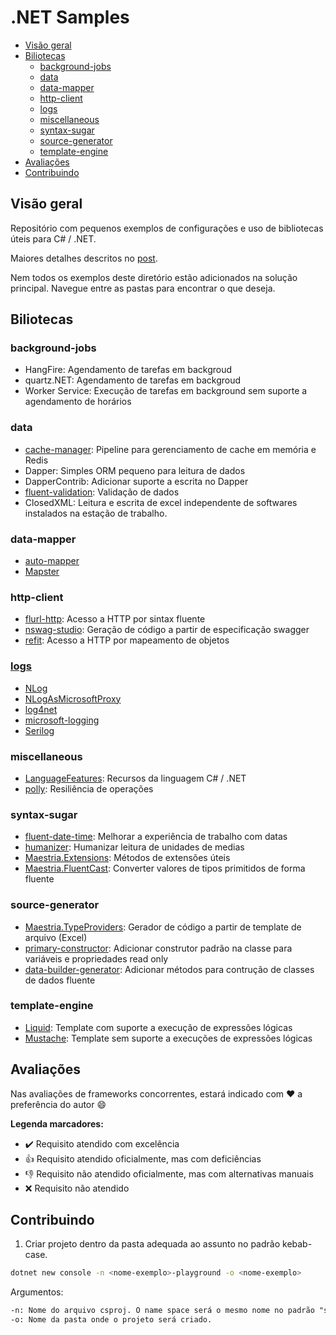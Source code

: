 # .NET Samples

- [Visão geral](#visão-geral)
- [Biliotecas](#biliotecas)
  - [background-jobs](#background-jobs)
  - [data](#data)
  - [data-mapper](#data-mapper)
  - [http-client](#http-client)
  - [logs](#logs)
  - [miscellaneous](#miscellaneous)
  - [syntax-sugar](#syntax-sugar)
  - [source-generator](#source-generator)
  - [template-engine](#template-engine)
- [Avaliações](#avaliações)
- [Contribuindo](#contribuindo)

## Visão geral

Repositório com pequenos exemplos de configurações e uso de bibliotecas úteis para C# / .NET.

Maiores detalhes descritos no [post](https://fabionaspolini.medium.com/bibliotecas-para-incrementar-a-produtividade-em-c-net-52749e9329d3).

Nem todos os exemplos deste diretório estão adicionados na solução principal. Navegue entre as pastas para encontrar o que deseja.

## Biliotecas

### background-jobs

- HangFire: Agendamento de tarefas em backgroud
- quartz.NET: Agendamento de tarefas em backgroud
- Worker Service: Execução de tarefas em background sem suporte a agendamento de horários

### data

- [cache-manager](data/cache-manager): Pipeline para gerenciamento de cache em memória e Redis
- Dapper: Simples ORM pequeno para leitura de dados
- DapperContrib: Adicionar suporte a escrita no Dapper
- [fluent-validation](data/atadataaafluent-validation): Validação de dados
- ClosedXML: Leitura e escrita de excel independente de softwares instalados na estação de trabalho.

### data-mapper

- [auto-mapper](data-mapper/auto-mapper)
- [Mapster](data-mapper/Mapster)

### http-client

- [flurl-http](Http-Client/flurl-http): Acesso a HTTP por sintax fluente
- [nswag-studio](Http-Client/nswag-studio): Geração de código a partir de especificação swagger
- [refit](http-client/refit): Acesso a HTTP por mapeamento de objetos

### [logs](logs)
- [NLog](logs/NLog)
- [NLogAsMicrosoftProxy](logs/NLogAsMicrosoftProxy)
- [log4net](logs/log4net)
- [microsoft-logging](logs/microsoft-logging)
- [Serilog](logs/Serilog)

### miscellaneous
- [LanguageFeatures](miscellaneous/LanguageFeatures): Recursos da linguagem C# / .NET
- [polly](miscellaneous/polly): Resiliência de operações

### syntax-sugar

- [fluent-date-time](Syntax-Sugar/fluent-date-time): Melhorar a experiência de trabalho com datas
- [humanizer](Syntax-Sugar/humanizer): Humanizar leitura de unidades de medias
- [Maestria.Extensions](Syntax-Sugar/maestria-extensions): Métodos de extensões úteis
- [Maestria.FluentCast](Syntax-Sugar/maestria-fluent-cast): Converter valores de tipos primitidos de forma fluente

### source-generator

- [Maestria.TypeProviders](Source-Generator/maestria-type-providers): Gerador de código a partir de template de arquivo (Excel)
- [primary-constructor](Source-Generator/primary-constructor): Adicionar construtor padrão na classe para variáveis e propriedades read only
- [data-builder-generator](Source-Generator/data-builder-generator): Adicionar métodos para contrução de classes de dados fluente

### template-engine

- [Liquid](Template-Engine/Liquid): Template com suporte a execução de expressões lógicas
- [Mustache](Template-Engine/Mustache): Template sem suporte a execuções de expressões lógicas


## Avaliações

Nas avaliações de frameworks concorrentes, estará indicado com :heart: a preferência do autor :smile:

**Legenda marcadores:**

- :heavy_check_mark: Requisito atendido com excelência
- :+1: Requisito atendido oficialmente, mas com deficiências
- :-1: Requisito não atendido oficialmente, mas com alternativas manuais
- :x: Requisito não atendido

## Contribuindo

1. Criar projeto dentro da pasta adequada ao assunto no padrão kebab-case.

```bash
dotnet new console -n <nome-exemplo>-playground -o <nome-exemplo>
```

Argumentos:

```txt
-n: Nome do arquivo csproj. O name space será o mesmo nome no padrão "snake_case", matenha-o dessa forma.
-o: Nome da pasta onde o projeto será criado.
```